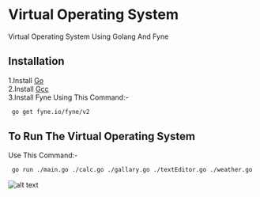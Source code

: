 # Virtual Operating System

Virtual Operating System Using Golang And Fyne 

## Installation
1.Install [Go](https://golang.org/)   
2.Install [Gcc](https://sourceforge.net/projects/tdm-gcc/)   
3.Install Fyne Using This Command:-
```bash
 go get fyne.io/fyne/v2
```

## To Run The Virtual Operating System  
Use This Command:-
```bash
 go run ./main.go ./calc.go ./gallary.go ./textEditor.go ./weather.go ./music.go ./news.go
```
![alt text]("C:\Users\ranji\Desktop\Os.png")
